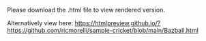 Please download the .html file to view rendered version.

Alternatively view here: https://htmlpreview.github.io/?https://github.com/ricmorelli/sample-cricket/blob/main/Bazball.html

